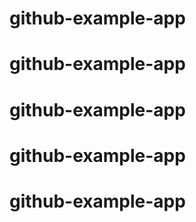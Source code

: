 # github-example-app
# github-example-app
# github-example-app
# github-example-app
# github-example-app
